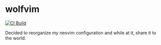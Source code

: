 # wolfvim

[![CI Build](https://github.com/mxwlf/wolfvim/actions/workflows/ci-build.yml/badge.svg)](https://github.com/mxwlf/wolfvim/actions/workflows/ci-build.yml)

Decided to reorganize my neovim configuration and while at it, share it to the world.
